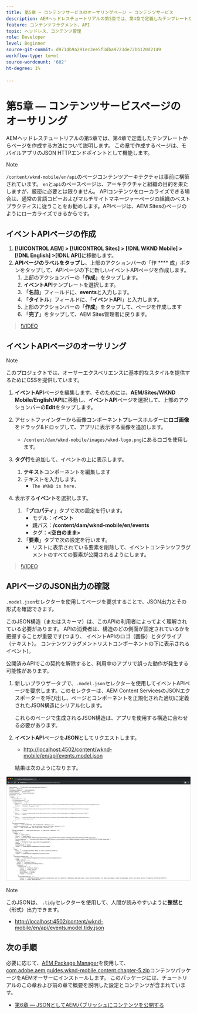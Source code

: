 ```yaml
---
title: 第5章 — コンテンツサービスのオーサリングページ — コンテンツサービス
description: AEMヘッドレスチュートリアルの第5章では、第4章で定義したテンプレートからのページの作成について説明します。 これらのページは、JSON HTTPエンドポイントとして機能します。
feature: コンテンツフラグメント、API
topic: ヘッドレス、コンテンツ管理
role: Developer
level: Beginner
source-git-commit: d9714b9a291ec3ee5f3dba9723de72bb120d2149
workflow-type: tm+mt
source-wordcount: '602'
ht-degree: 1%

---
```



# 第5章 — コンテンツサービスページのオーサリング

AEMヘッドレスチュートリアルの第5章では、第4章で定義したテンプレートからページを作成する方法について説明します。 この章で作成するページは、モバイルアプリのJSON HTTPエンドポイントとして機能します。

>[!NOTE]
>
> `/content/wknd-mobile/en/api`のページコンテンツアーキテクチャは事前に構築されています。 `en`と`api`のベースページは、アーキテクチャと組織の目的を果たしますが、厳密に必要とは限りません。 APIコンテンツをローカライズできる場合は、通常の言語コピーおよびマルチサイトマネージャーページの組織のベストプラクティスに従うことをお勧めします。APIページは、AEM Sitesのページのようにローカライズできるからです。

## イベントAPIページの作成

1. **[!UICONTROL AEM] > [!UICONTROL Sites] > [!DNL WKND Mobile] > [!DNL English] >[!DNL API]**&#x200B;に移動します。
1. **APIページのラベルをタップし**、上部のアクションバーの「作 **** 成」ボタンをタップして、APIページの下に新しいイベントAPIページを作成します。
   1. 上部のアクションバーの「**作成**」をタップします。
   1. **イベントAPI**&#x200B;テンプレートを選択します。
   1. 「**名前**」フィールドに、**events**&#x200B;と入力します。
   1. 「**タイトル**」フィールドに、「**イベントAPI**」と入力します。
   1. 上部のアクションバーの「**作成**」をタップして、ページを作成します
   1. 「**完了**」をタップして、AEM Sites管理者に戻ります。

>[!VIDEO](https://video.tv.adobe.com/v/28340/?quality=12&learn=on)

## イベントAPIページのオーサリング

>[!NOTE]
>
> このプロジェクトでは、オーサーエクスペリエンスに基本的なスタイルを提供するためにCSSを提供しています。

1. **イベントAPI**&#x200B;ページを編集します。そのためには、**AEM/Sites/WKND Mobile/English/API**&#x200B;に移動し、**イベントAPI**&#x200B;ページを選択して、上部のアクションバーの&#x200B;**Edit**&#x200B;をタップします。
1. アセットファインダーから画像コンポーネントプレースホルダーに&#x200B;**ロゴ画像**&#x200B;をドラッグ&amp;ドロップして、アプリに表示する画像を追加します。
   * `/content/dam/wknd-mobile/images/wknd-logo.png`にあるロゴを使用します。

1. **タグ行**&#x200B;を追加して、イベントの上に表示します。
   1. **テキスト**&#x200B;コンポーネントを編集します
   1. テキストを入力します。
      * `The WKND is here.`

1. 表示する&#x200B;**イベント**&#x200B;を選択します。
   1. 「**プロパティ**」タブで次の設定を行います。
      * モデル：**イベント**
      * 親パス：**/content/dam/wknd-mobile/en/events**
      * タグ：**&lt;空白のまま>**
   1. 「**要素**」タブで次の設定を行います。
      * リストに表示されている要素を削除して、イベントコンテンツフラグメントのすべての要素が公開されるようにします。

>[!VIDEO](https://video.tv.adobe.com/v/28339/?quality=12&learn=on)

## APIページのJSON出力の確認

`.model.json`セレクターを使用してページを要求することで、JSON出力とその形式を確認できます。

このJSON構造（またはスキーマ）は、このAPIの利用者によってよく理解されている必要があります。 APIの消費者は、構造のどの側面が固定されているかを把握することが重要です(つまり、 イベントAPIのロゴ（画像）とタグライブ（テキスト）。 コンテンツフラグメントリストコンポーネントの下に表示されるイベント)。

公開済みAPIでこの契約を解除すると、利用中のアプリで誤った動作が発生する可能性があります。

1. 新しいブラウザータブで、`.model.json`セレクターを使用してイベントAPIページを要求します。このセレクターは、AEM Content ServicesのJSONエクスポーターを呼び出し、ページとコンポーネントを正規化された適切に定義されたJSON構造にシリアル化します。

   これらのページで生成されるJSON構造は、アプリを使用する構造に合わせる必要があります。

1. **イベントAPI**&#x200B;ページを&#x200B;**JSON**&#x200B;としてリクエストします。

   * [http://localhost:4502/content/wknd-mobile/en/api/events.model.json](http://localhost:4502/content/wknd-mobile/en/api/events.model.tidy.json)

   結果は次のようになります。

![AEM Content Services JSON出力](assets/chapter-5/json-output.png)

>[!NOTE]
>
> このJSONは、 `.tidy`セレクターを使用して、人間が読みやすいように&#x200B;**整然と** （形式）出力できます。
> * [http://localhost:4502/content/wknd-mobile/en/api/events.model.tidy.json](http://localhost:4502/content/wknd-mobile/en/api/events.model.tidy.json)


## 次の手順

必要に応じて、[AEM Package Manager](http://localhost:4502/crx/packmgr/index.jsp)を使用して、[com.adobe.aem.guides.wknd-mobile.content.chapter-5.zip](https://github.com/adobe/aem-guides-wknd-mobile/releases/latest)コンテンツパッケージをAEMオーサーにインストールします。 このパッケージには、チュートリアルのこの章および前の章で概要を説明した設定とコンテンツが含まれています。

* [第6章 — JSONとしてAEMパブリッシュにコンテンツを公開する](./chapter-6.md)
